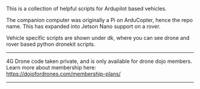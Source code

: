 This is a collection of helpful scripts for Ardupilot based vehicles. 

The companion computer was originally a Pi on ArduCopter, hence the repo name. 
This has expanded into Jetson Nano support on a rover. 

Vehicle specific scripts are shown under dk, where you can see drone and rover based python dronekit scripts. 

*********************************************************
4G Drone code taken private, and is only available for drone dojo members. 
Learn more about membership here:
https://dojofordrones.com/membership-plans/
*********************************************************
